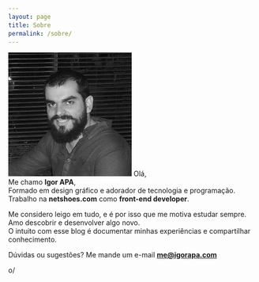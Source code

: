 ```yaml
---
layout: page
title: Sobre
permalink: /sobre/
---
```


<img class="profile" src="/img/igorapa.jpg">
Olá,<br>
Me chamo <strong>Igor APA</strong>,<br>
Formado em design gráfico e adorador de tecnologia e programação.<br>
Trabalho na <strong>netshoes.com</strong> como <strong>front-end developer</strong>.<br>

Me considero leigo em tudo, e é por isso que me motiva estudar sempre.<br>
Amo descobrir e desenvolver algo novo.<br>
O intuito com esse blog é documentar minhas experiências e compartilhar conhecimento.

Dúvidas ou sugestões? Me mande um e-mail <strong>me@igorapa.com</strong>

o/

<!-- This is the base Jekyll theme. You can find out more info about customizing your Jekyll theme, as well as basic Jekyll usage documentation at [jekyllrb.com](http://jekyllrb.com/)

You can find the source code for the Jekyll new theme at: [github.com/jglovier/jekyll-new](https://github.com/jglovier/jekyll-new)

You can find the source code for Jekyll at [github.com/jekyll/jekyll](https://github.com/jekyll/jekyll) -->
